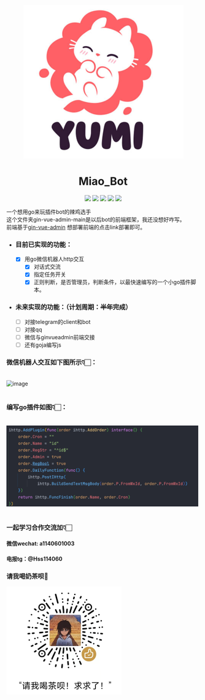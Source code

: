 <p align="center">
<a href="https://typora.io/"><img src="md_images/logo.png" alt="image-20210710130755511" width="417" /></a>
</p>

# <center> Miao_Bot

<div align=center>
<img src="https://img.shields.io/badge/golang-1.16-blue"/>
<img src="https://img.shields.io/badge/gin-1.7.0-lightBlue"/>
<img src="https://img.shields.io/badge/vue-3.2.25-brightgreen"/>
<img src="https://img.shields.io/badge/element--plus-2.0.1-green"/>
<img src="https://img.shields.io/badge/gorm-1.22.5-red"/>
</div>



一个想用go来玩插件bot的辣鸡选手<br>
这个文件夹gin-vue-admin-main是以后bot的前端框架，我还没想好咋写。<br>
前端基于[gin-vue-admin](https://github.com/flipped-aurora/gin-vue-admin)  想部署前端的点击link部署即可。

- ### 目前已实现的功能：<br>
  - [x] 用go微信机器人http交互 <br>
    - [x] 对话式交流<br>
    - [x] 指定任务开关 <br>
    - [x] 正则判断，是否管理员，判断条件，以最快速编写的一个小go插件脚本。<br>

- ### 未来实现的功能：（计划周期：**~~半年完成~~**）<br>
    - [ ] 对接telegram的client和bot<br>
    - [ ]  对接qq<br>
    - [ ]  微信与ginvueadmin前端交接<br>
    - [ ] 还有goja编写js<br>

### 微信机器人交互如下图所示👇🏻：<br><br>

<img width="400" alt="image" src="https://user-images.githubusercontent.com/73318286/177150218-e1431f55-c42b-4fc6-ba8a-68b30707a90a.png"><br>
<br>

### 编写go插件如图👇🏻：<br><br>

<img width="500" alt="image" src="md_images/插件编写.png"><br>
<br>

### 一起学习合作交流加👇🏻<br>

#### 微信wechat: a1140601003<br>

#### 电报tg：@Hss114060

### 请我喝奶茶呗🧋<br>

<img width="300" alt="image" src="md_images/打赏码.png">